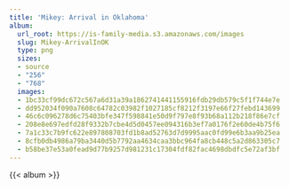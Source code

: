 ```yaml
---
title: 'Mikey: Arrival in Oklahoma'
album:
  url_root: https://is-family-media.s3.amazonaws.com/images
  slug: Mikey-ArrivalInOK
  type: png
  sizes:
  - source
  - "256"
  - "768"
  images:
  - 1bc33cf99dc672c567a6d31a39a1862741441155916fdb29db579c5f1f744e7e
  - dd952034f090a7608c64782c03982f1027185cf8212f3197e66f27febd143699
  - 46c6c096278d6c75403bfe347f598841e50d9f797e8f93b68a112b218f86e7cf
  - 208e8e697edfd28f9332b7cbe4d5d0457ee094316b3ef7a0176f2e60de4b75f6
  - 7a1c33c7b9fc622e897808703fd1b8ad52763d7d9995aac0fd99e6b3aa9b25ea
  - 8cfb0db4986a79ba3440d5b7792aa4634caa3bbc964fa8cb448c5a2d863305c7
  - b58be37e53a0fead9d77b9257d981231c17304fdf82fac4698dbdfc5e72af3bf
---
```

{{< album >}}
